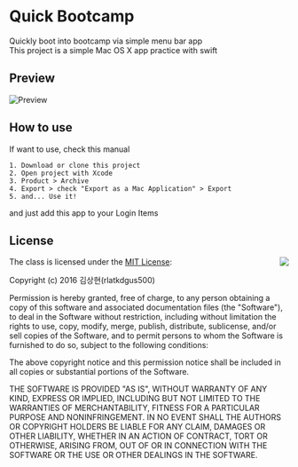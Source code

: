 # Quick Bootcamp
Quickly boot into bootcamp via simple menu bar app  
This project is a simple Mac OS X app practice with swift

## Preview
![Preview](https://github.com/rlatkdgus500/quickBootcamp/blob/master/ReadmeImage/app.jpg)

## How to use
If want to use, check this manual  
```
1. Download or clone this project  
2. Open project with Xcode  
3. Product > Archive  
4. Export > check "Export as a Mac Application" > Export  
5. and... Use it!  
```
and just add this app to your Login Items


## License
<img align="right" src="http://opensource.org/trademarks/opensource/OSI-Approved-License-100x137.png">

The class is licensed under the [MIT License](http://opensource.org/licenses/MIT):

Copyright (c) 2016 김상현(rlatkdgus500)

Permission is hereby granted, free of charge, to any person obtaining a copy of this software and associated documentation files (the "Software"), to deal in the Software without restriction, including without limitation the rights to use, copy, modify, merge, publish, distribute, sublicense, and/or sell copies of the Software, and to permit persons to whom the Software is furnished to do so, subject to the following conditions:

The above copyright notice and this permission notice shall be included in all copies or substantial portions of the Software.

THE SOFTWARE IS PROVIDED "AS IS", WITHOUT WARRANTY OF ANY KIND, EXPRESS OR IMPLIED, INCLUDING BUT NOT LIMITED TO THE WARRANTIES OF MERCHANTABILITY, FITNESS FOR A PARTICULAR PURPOSE AND NONINFRINGEMENT. IN NO EVENT SHALL THE AUTHORS OR COPYRIGHT HOLDERS BE LIABLE FOR ANY CLAIM, DAMAGES OR OTHER LIABILITY, WHETHER IN AN ACTION OF CONTRACT, TORT OR OTHERWISE, ARISING FROM, OUT OF OR IN CONNECTION WITH THE SOFTWARE OR THE USE OR OTHER DEALINGS IN THE SOFTWARE.
